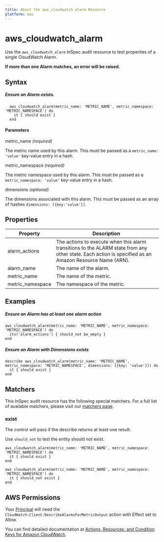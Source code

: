 ```yaml
---
title: About the aws_cloudwatch_alarm Resource
platform: aws
---
```


# aws_cloudwatch_alarm

Use the `aws_cloudwatch_alarm` InSpec audit resource to test properties of a single CloudWatch Alarm.

**If more than one Alarm matches, an error will be raised.**

## Syntax

##### Ensure an Alarm exists.

      aws_cloudwatch_alarm(metric_name: 'METRIC_NAME', metric_namespace: 'METRIC_NAMESPACE') do
        it { should exist }
      end
      
#### Parameters

metric_name _(required)_

The metric name used by this alarm. This must be passed as a `metric_name: 'value'` key-value entry in a hash.

metric_namespace _(required)_

The metric namespace used by this alarm. This must be passed as a `metric_namespace: 'value'` key-value entry in a hash.

dimensions _(optional)_

The dimensions associated with this alarm. This must be passed as an array of hashes `dimensions: [{key:'value'}]`.

## Properties

|Property         | Description |
| ---             | --- |
|alarm_actions    | The actions to execute when this alarm transitions to the ALARM state from any other state. Each action is specified as an Amazon Resource Name (ARN).  |
|alarm_name       | The name of the alarm. |
|metric_name      | The name of the metric. |
|metric_namespace | The namespace of the metric. |

## Examples

##### Ensure an Alarm has at least one alarm action

    aws_cloudwatch_alarm(metric_name: 'METRIC_NAME', metric_namespace: 'METRIC_NAMESPACE') do
      its('alarm_actions') { should_not be_empty }
    end
    
##### Ensure an Alarm with Dimensions exists

    describe aws_cloudwatch_alarm(metric_name: 'METRIC_NAME', metric_namespace: 'METRIC_NAMESPACE', dimensions: [{key: 'value'}]) do
      it { should exist }
    end

## Matchers

This InSpec audit resource has the following special matchers. For a full list of available matchers, please visit our [matchers page](https://www.inspec.io/docs/reference/matchers/).

### exist

The control will pass if the describe returns at least one result.

Use `should_not` to test the entity should not exist.

    aws_cloudwatch_alarm(metric_name: 'METRIC_NAME', metric_namespace: 'METRIC_NAMESPACE') do
      it { should exist }
    end

    aws_cloudwatch_alarm(metric_name: 'METRIC_NAME', metric_namespace: 'METRIC_NAMESPACE') do
      it { should_not exist }
    end
    
## AWS Permissions

Your [Principal](https://docs.aws.amazon.com/IAM/latest/UserGuide/intro-structure.html#intro-structure-principal) will need the `CloudWatch:Client:DescribeAlarmsForMetricOutput` action with Effect set to Allow.

You can find detailed documentation at [Actions, Resources, and Condition Keys for Amazon CloudWatch](https://docs.aws.amazon.com/IAM/latest/UserGuide/list_amazoncloudwatch.html).
